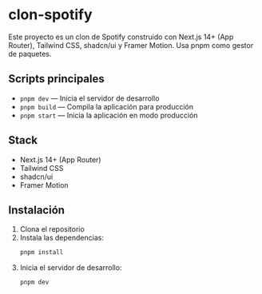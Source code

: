# clon-spotify

Este proyecto es un clon de Spotify construido con Next.js 14+ (App Router), Tailwind CSS, shadcn/ui y Framer Motion. Usa pnpm como gestor de paquetes.

## Scripts principales

- `pnpm dev` — Inicia el servidor de desarrollo
- `pnpm build` — Compila la aplicación para producción
- `pnpm start` — Inicia la aplicación en modo producción

## Stack

- Next.js 14+ (App Router)
- Tailwind CSS
- shadcn/ui
- Framer Motion

## Instalación

1. Clona el repositorio
2. Instala las dependencias:
    ```sh
    pnpm install
    ```
3. Inicia el servidor de desarrollo:
    ```sh
    pnpm dev
    ```

